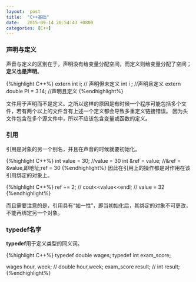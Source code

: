 ```yaml
---
layout:  post
title:  "C++基础"
date:	2015-09-14 20:54:43 +0800
categories: [C++]
---
```

### 声明与定义
声音与定义的区别在于，声明没有给变量分配空间，而定义则给变量分配了空间；**定义也是声明**。

{%highlight C++%}
extern int i; // 声明但未定义
int i ; //声明且定义
extern double PI = 3.14;  //声明且定义
{%endhighlight%}

文件用于声明而不是定义。之所以这样的原因是有时候一个程序可能包括多个文件，若有两个以上的文件含有上述一个定义都会导致多重定义链接错误。
因为头文件包含在多个源文件中，所以不应该包含变量或函数的定义。

### 引用
引用是对象的另一个别名，并且在声音的时候就要初始化。

{%highlight C++%}
int value = 30;     //value = 30
int &ref = value;   //&ref = &value,即地址;ref = 30
{%endhighlight%}
因此在引用上的操作都是对作用在该引用绑定的对象上。

{%highlight C++%}
ref += 2;          //
cout<<value<<endl; // value = 32
{%endhighlight%}

而且需要注意的是，引用具有“如一性”，即当初始化后，其绑定的对象不可更改，不能再绑定另一个对象。

### typedef名字
**typedef**用于定义类型的同义词。

{%highlight C++%}
typedef double wages;
typedef int exam_score;

wages hour, week; // double hour,week;
exam_score result; // int result;
{%endhighlight%}




